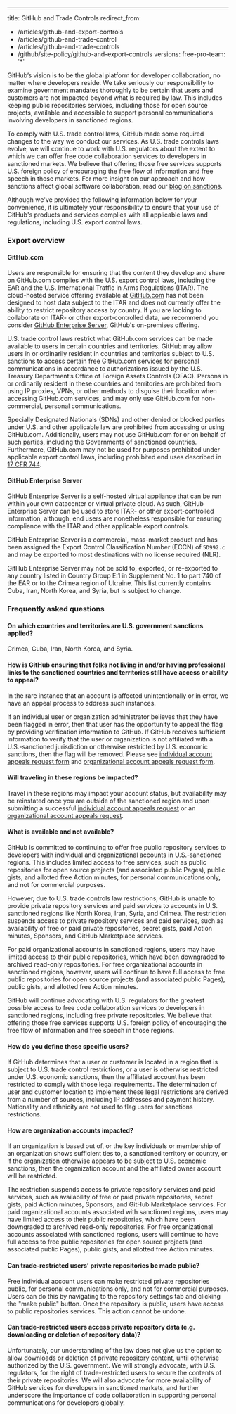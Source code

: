 ---
title: GitHub and Trade Controls
redirect_from:
  - /articles/github-and-export-controls
  - /articles/github-and-trade-control
  - /articles/github-and-trade-controls
  - /github/site-policy/github-and-export-controls
versions:
  free-pro-team: '*'



GitHub’s vision is to be the global platform for developer collaboration, no matter where developers reside. We take seriously our responsibility to examine government mandates thoroughly to be certain that users and customers are not impacted beyond what is required by law. This includes keeping public repositories services, including those for open source projects, available and accessible to support personal communications involving developers in sanctioned regions.

To comply with U.S. trade control laws, GitHub made some required changes to the way we conduct our services. As U.S. trade controls laws evolve, we will continue to work with U.S. regulators about the extent to which we can offer free code collaboration services to developers in sanctioned markets. We believe that offering those free services supports U.S. foreign policy of encouraging the free flow of information and free speech in those markets. For more insight on our approach and how sanctions affect global software collaboration, read our [blog on sanctions](https://github.blog/2019-09-12-global-software-collaboration-in-the-face-of-sanctions/).

Although we've provided the following information below for your convenience, it is ultimately your responsibility to ensure that your use of GitHub's products and services complies with all applicable laws and regulations, including U.S. export control laws.

### Export overview

#### GitHub.com



Users are responsible for ensuring that the content they develop and share on GitHub.com complies with the U.S. export control laws, including the EAR and the U.S. International Traffic in Arms Regulations (ITAR). The cloud-hosted service offering available at [GitHub.com](https://github.com) has not been designed to host data subject to the ITAR and does not currently offer the ability to restrict repository access by country. If you are looking to collaborate on ITAR- or other export-controlled data, we recommend you consider [GitHub Enterprise Server](https://enterprise.github.com), GitHub's on-premises offering.

U.S. trade control laws restrict what GitHub.com services can be made available to users in certain countries and territories. GitHub may allow users in or ordinarily resident in countries and territories subject to U.S. sanctions to access certain free GitHub.com services for personal communications in accordance to authorizations issued by the U.S. Treasury Department’s Office of Foreign Assets Controls (OFAC). Persons in or ordinarily resident in these countries and territories are prohibited from using IP proxies, VPNs, or other methods to disguise their location when accessing GitHub.com services, and may only use GitHub.com for non-commercial, personal communications.

Specially Designated Nationals (SDNs) and other denied or blocked parties under U.S. and other applicable law are prohibited from accessing or using GitHub.com. Additionally, users may not use GitHub.com for or on behalf of such parties, including the Governments of sanctioned countries. Furthermore, GitHub.com may not be used for purposes prohibited under applicable export control laws, including prohibited end uses described in [17 CFR 744](https://www.ecfr.gov/cgi-bin/text-idx?SID=ad384e1f1e017076f8c0136f322f0a4c&mc=true&node=pt15.2.744&rgn=div5).

#### GitHub Enterprise Server

GitHub Enterprise Server is a self-hosted virtual appliance that can be run within your own datacenter or virtual private cloud. As such, GitHub Enterprise Server can be used to store ITAR- or other export-controlled information, although, end users are nonetheless responsible for ensuring compliance with the ITAR and other applicable export controls.

GitHub Enterprise Server is a commercial, mass-market product and has been assigned the Export Control Classification Number (ECCN) of `5D992.c` and may be exported to most destinations with no license required (NLR).

GitHub Enterprise Server may not be sold to, exported, or re-exported to any country listed in Country Group E:1 in Supplement No. 1 to part 740 of the EAR or to the Crimea region of Ukraine. This list currently contains Cuba, Iran, North Korea, and Syria, but is subject to change.

### Frequently asked questions

#### On which countries and territories are U.S. government sanctions applied?

Crimea, Cuba, Iran, North Korea, and Syria.

#### How is GitHub ensuring that folks not living in and/or having professional links to the sanctioned countries and territories still have access or ability to appeal?

In the rare instance that an account is affected unintentionally or in error, we have an appeal process to address such instances.

If an individual user or organization administrator believes that they have been flagged in error, then that user has the opportunity to appeal the flag by providing verification information to GitHub. If GitHub receives sufficient information to verify that the user or organization is not affiliated with a U.S.-sanctioned jurisdiction or otherwise restricted by U.S. economic sanctions, then the flag will be removed. Please see [individual account appeals request form](https://airtable.com/shrGBcceazKIoz6pY) and [organizational account appeals request form](https://airtable.com/shrB2je5RBkqLEt5D).

#### Will traveling in these regions be impacted?

Travel in these regions may impact your account status, but availability may be reinstated once you are outside of the sanctioned region and upon submitting a successful [individual account appeals request](https://airtable.com/shrGBcceazKIoz6pY) or an [organizational account appeals request](https://airtable.com/shrB2je5RBkqLEt5D).

#### What is available and not available?

GitHub is committed to continuing to offer free public repository services to developers with individual and organizational accounts in U.S.-sanctioned regions. This includes limited access to free services, such as public repositories for open source projects (and associated public Pages), public gists, and allotted free Action minutes, for personal communications only, and not for commercial purposes.
 
However, due to U.S. trade controls law restrictions, GitHub is unable to provide private repository services and paid services to accounts in U.S. sanctioned regions like North Korea, Iran, Syria, and Crimea. The restriction suspends access to private repository services and paid services, such as availability of free or paid private repositories, secret gists, paid Action minutes, Sponsors, and GitHub Marketplace services. 

For paid organizational accounts in sanctioned regions, users may have limited access to their public repositories, which have been downgraded to archived read-only repositories. For free organizational accounts in sanctioned regions, however, users will continue to have full access to free public repositories for open source projects (and associated public Pages), public gists, and allotted free Action minutes.

GitHub will continue advocating with U.S. regulators for the greatest possible access to free code collaboration services to developers in sanctioned regions, including free private repositories. We believe that offering those free services supports U.S. foreign policy of encouraging the free flow of information and free speech in those regions.

#### How do you define these specific users?

If GitHub determines that a user or customer is located in a region that is subject to U.S. trade control restrictions, or a user is otherwise restricted under U.S. economic sanctions, then the affiliated account has been restricted to comply with those legal requirements. The determination of user and customer location to implement these legal restrictions are derived from a number of sources, including IP addresses and payment history. Nationality and ethnicity are not used to flag users for sanctions restrictions.

#### How are organization accounts impacted?

If an organization is based out of, or the key individuals or membership of an organization shows sufficient ties to, a sanctioned territory or country, or if the organization otherwise appears to be subject to U.S. economic sanctions, then the organization account and the affiliated owner account will be restricted. 

The restriction suspends access to private repository services and paid services, such as availability of free or paid private repositories, secret gists, paid Action minutes, Sponsors, and GitHub Marketplace services. For paid organizational accounts associated with sanctioned regions, users may have limited access to their public repositories, which have been downgraded to archived read-only repositories. For free organizational accounts associated with sanctioned regions, users will continue to have full access to free public repositories for open source projects (and associated public Pages), public gists, and allotted free Action minutes.

#### Can trade-restricted users’ private repositories be made public?

Free individual account users can make restricted private repositories public, for personal communications only, and not for commercial purposes. Users can do this by navigating to the repository settings tab and clicking the "make public" button. Once the repository is public, users have access to public repositories services. This action cannot be undone.

#### Can trade-restricted users access private repository data (e.g. downloading or deletion of repository data)?

Unfortunately, our understanding of the law does not give us the option to allow downloads or deletion of private repository content, until otherwise authorized by the U.S. government. We will strongly advocate, with U.S. regulators, for the right of trade-restricted users to secure the contents of their private repositories. We will also advocate for more availability of GitHub services for developers in sanctioned markets, and further underscore the importance of code collaboration in supporting personal communications for developers globally.

